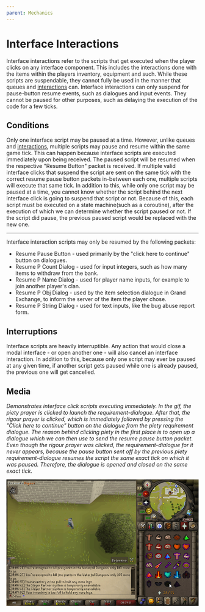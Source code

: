 ```yaml
---
parent: Mechanics
---
```


# Interface Interactions

Interface interactions refer to the scripts that get executed when the player clicks on any interface component.
This includes the interactions done with the items within the players inventory, equipment and such.
While these scripts are suspendable, they cannot fully be used in the manner that queues and [interactions](interactions#interactions)
can. Interface interactions can only suspend for pause-button resume events, such as dialogues and input events.
They cannot be paused for other purposes, such as delaying the execution of the code for a few ticks.

## Conditions

Only one interface script may be paused at a time. However, unlike queues and [interactions](interactions#interactions),
multiple scripts may pause and resume within the same game tick. This can happen because interface scripts are executed
immediately upon being received. The paused script will be resumed when the respective "Resume Button" packet is received.
If multiple valid interface clicks that suspend the script are sent on the same tick with the correct
resume pause button packets in-between each one, multiple scripts will execute that same tick.
In addition to this, while only one script may be paused at a time, you cannot know whether the script behind
the next interface click is going to suspend that script or not. Because of this, each script must be executed
on a state machine(such as a coroutine), after the execution of which we can determine whether the script paused or not.
If the script did pause, the previous paused script would be replaced with the new one.

---

Interface interaction scripts may only be resumed by the following packets:
- Resume Pause Button - used primarily by the "click here to continue" button on dialogues.
- Resume P Count Dialog - used for input integers, such as how many items to withdraw from the bank.
- Resume P Name Dialog - used for player name inputs, for example to join another player's clan.
- Resume P Obj Dialog - used by the item selection dialogue in Grand Exchange, to inform the server of the item the player chose.
- Resume P String Dialog - used for text inputs, like the bug abuse report form.

## Interruptions

Interface scripts are heavily interruptible. Any action that would close a modal interface - or open another one - 
will also cancel an interface interaction. In addition to this, because only one script may ever be 
paused at any given time, if another script gets paused while one is already paused, the previous one
will get cancelled.

## Media

*Demonstrates interface click scripts executing immediately. In the gif, the piety prayer is clicked to
launch the requirement-dialogue. After that, the rigour prayer is clicked, which is immediately followed
by pressing the "Click here to continue" button on the dialogue from the piety requirement dialogue.
The reason behind clicking piety in the first place is to open up a dialogue which we can then use to send
the resume pause button packet. Even though the rigour prayer was clicked, the requirement-dialogue for it
never appears, because the pause button sent off by the previous piety requirement-dialogue resumes the script
the same exact tick on which it was paused. Therefore, the dialogue is opened and closed on the same exact tick.*

![Instant pause button resume](/assets/media/interface-interactions/instant-pause-resume.gif)
